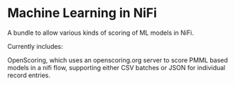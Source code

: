 Machine Learning in NiFi
========================

A bundle to allow various kinds of scoring of ML models in NiFi.

Currently includes: 

OpenScoring, which uses an openscoring.org server to score PMML based models in a nifi flow, supporting either CSV batches or JSON for individual record entries.
